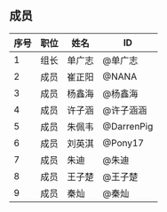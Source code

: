 ## 成员
|序号 |职位 | 姓名  | ID|
|---|---|---|---|
| 1 |组长|单广志| @单广志 |
| 2 |成员|崔正阳| @NANA |
| 3 |成员|杨鑫海| @杨鑫海 |
| 4 |成员|许子涵| @许子涵涵 |
| 5 |成员|朱佩韦| @DarrenPig |
| 6 |成员|刘英淇| @Pony17 |
| 7 |成员|朱迪| @朱迪|
| 8 |成员|王子楚| @王子楚 |
| 9 |成员|秦灿| @秦灿 |